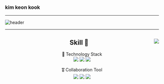 ### kim keon kook
----

 ![header](https://capsule-render.vercel.app/api?type=soft&color=DBFFC4&text=To&nbsp;Become&nbsp;a&nbsp;Data&nbsp;Scientist&fontAlignY=45&fontSize=40&height=150&animation=fadein&desc=I'm%20constantly%20studying%20for%20my%20dream&descAlignY=70&fontColor=auto)

----


<!-- # Interest 👀
- NLP
 -->

<div align="center">
 <img align="right"src="https://github-readme-stats.vercel.app/api?username=chorokdong&show_icons=true&theme=graywhite">

 ## Skill 💍
 🏅 Technology Stack  
 <img src="https://img.shields.io/badge/Python-3776AB?style=flat&logo=Python&logoColor=white"/> <img src="https://img.shields.io/badge/PyTorch-EE4C2C?style=flat&logo=PyTorch&logoColor=white"/> <img src="https://img.shields.io/badge/TensorFlow-FF6F00?style=flat&logo=TensorFlow&logoColor=white"/>

 🎖️ Collaboration Tool  
 <img src="https://img.shields.io/badge/Notion-000000?style=flat&logo=Notion&logoColor=white"/> <img src="https://img.shields.io/badge/Slack-4a154b?style=flat&logo=Slack&logoColor=white"/> <img src="https://img.shields.io/badge/GitHub-f05032?style=flat&logo=GitHub&logoColor=white"/>
</div>


 <!-- 
 <img src="https://img.shields.io/badge/NumPy-013243?style=flat&logo=NumPy&logoColor=white"/>
 <img src="https://img.shields.io/badge/pandas-150458?style=flat&logo=pandas&logoColor=white"/>
 <img src="https://img.shields.io/badge/Selenium-43b02a?style=flat&logo=Selenium&logoColor=white"/>
 <img src="https://img.shields.io/badge/Streamlit-ff4b4b?style=flat&logo=Streamlit&logoColor=white"/> 
 -->
 
<!--  https://github.com/kyechan99/capsule-render#fontsize -->
